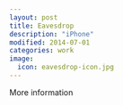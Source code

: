 ```yaml
---
layout: post
title: Eavesdrop
description: "iPhone"
modified: 2014-07-01
categories: work
image:
  icon: eavesdrop-icon.jpg
---
```


More information